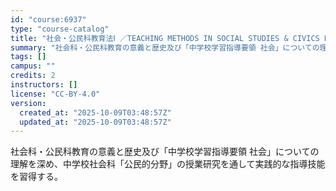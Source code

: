 ```yaml
---
id: "course:6937"
type: "course-catalog"
title: "社会・公民科教育法Ⅰ ／TEACHING METHODS IN SOCIAL STUDIES & CIVICS Ⅰ"
summary: "社会科・公民科教育の意義と歴史及び「中学校学習指導要領 社会」についての理解を深め、中学校社会科「公民的分野」の授業研究を通して実践的な指導技能を習得する。"
tags: []
campus: ""
credits: 2
instructors: []
license: "CC-BY-4.0"
version:
  created_at: "2025-10-09T03:48:57Z"
  updated_at: "2025-10-09T03:48:57Z"
---
```

社会科・公民科教育の意義と歴史及び「中学校学習指導要領 社会」についての理解を深め、中学校社会科「公民的分野」の授業研究を通して実践的な指導技能を習得する。
